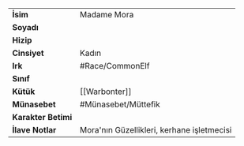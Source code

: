 |  |  |
|---|---|
| **İsim** | Madame Mora|
| **Soyadı** | |
| **Hizip** | |
| **Cinsiyet** | Kadın|
| **Irk** | #Race/CommonElf|
| **Sınıf** | |
| **Kütük** | [[Warbonter]]|
| **Münasebet** | #Münasebet/Müttefik|
| **Karakter Betimi** | |
| **İlave Notlar** | Mora'nın Güzellikleri, kerhane işletmecisi|
